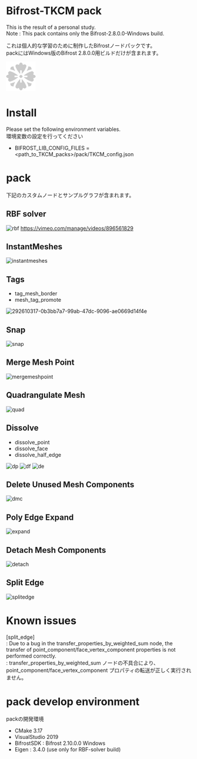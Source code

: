 # Bifrost-TKCM pack
This is the result of a personal study.  
Note : This pack contains only the Bifrost-2.8.0.0-Windows build.
  
これは個人的な学習のために制作したBifrostノードパックです。  
packにはWindows版のBifrost 2.8.0.0用ビルドだけが含まれます。

<img src="pack/compounds/icon/tkcm.png" width="80px">

# Install
Please set the following environment variables.  
環境変数の設定を行ってください
- BIFROST_LIB_CONFIG_FILES = <path_to_TKCM_packs>/pack/TKCM_config.json

# pack
下記のカスタムノードとサンプルグラフが含まれます。

## RBF solver
![rbf](https://github.com/TKCM/Bifrost-TKCMPack/assets/13941074/afe7f340-fefc-4e8a-a475-86772174b10d)
https://vimeo.com/manage/videos/896561829

## InstantMeshes
![instantmeshes](https://github.com/TKCM/Bifrost-TKCMPack/assets/13941074/e9edcbac-695c-4921-9cc8-b3083b4d6df3)

## Tags
- tag_mesh_border
- mesh_tag_promote

![292610317-0b3bb7a7-99ab-47dc-9096-ae0669d14f4e](https://github.com/TKCM/Bifrost-TKCMPack/assets/13941074/86360edc-66e4-488d-baa1-f8e8da609078)

## Snap
![snap](https://github.com/TKCM/Bifrost-TKCMPack/assets/13941074/435105a6-80fe-40d0-a112-7247b8d74331)

## Merge Mesh Point
![mergemeshpoint](https://github.com/TKCM/Bifrost-TKCMPack/assets/13941074/cdb3043f-ba0a-4e16-b7fc-ab67d031f6ba)

## Quadrangulate Mesh
![quad](https://github.com/TKCM/Bifrost-TKCMPack/assets/13941074/996773f4-a088-4874-bece-0b8cd58920a8)

## Dissolve
- dissolve_point
- dissolve_face
- dissolve_half_edge

![dp](https://github.com/TKCM/Bifrost-TKCMPack/assets/13941074/622e3dec-2082-464c-a226-687212c78d8a)
![df](https://github.com/TKCM/Bifrost-TKCMPack/assets/13941074/0f523079-013c-40a2-8fa4-50bd99a143be)
![de](https://github.com/TKCM/Bifrost-TKCMPack/assets/13941074/ff2ecf91-a5e3-4db7-b4d8-48cbe81a46e3)

## Delete Unused Mesh Components
![dmc](https://github.com/TKCM/Bifrost-TKCMPack/assets/13941074/b693f1f2-5dc5-4d86-b6df-9ed289c7c68e)

## Poly Edge Expand
![expand](https://github.com/TKCM/Bifrost-TKCMPack/assets/13941074/8d698efa-b2ee-420c-ba81-1da7aa2a2455)

## Detach Mesh Components
![detach](https://github.com/TKCM/Bifrost-TKCMPack/assets/13941074/d173f759-01ab-41e8-9045-0f0f0465eb0f)

## Split Edge
![splitedge](https://github.com/TKCM/Bifrost-TKCMPack/assets/13941074/4d32d771-38b2-4177-a6fe-e61016ebf8b0)

# Known issues
[split_edge]  
: Due to a bug in the transfer_properties_by_weighted_sum node, the transfer of point_component/face_vertex_component properties is not performed correctly.  
: transfer_properties_by_weighted_sum ノードの不具合により、point_component/face_vertex_component プロパティの転送が正しく実行されません。  

# pack develop environment  
packの開発環境  
- CMake 3.17
- VisualStudio 2019  
- BifrostSDK : Bifrost 2.10.0.0 Windows  
- Eigen : 3.4.0 (use only for RBF-solver build)


